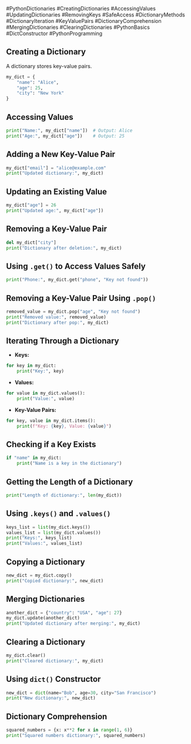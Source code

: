 #PythonDictionaries #CreatingDictionaries #AccessingValues #UpdatingDictionaries #RemovingKeys #SafeAccess #DictionaryMethods #DictionaryIteration #KeyValuePairs #DictionaryComprehension #MergingDictionaries #ClearingDictionaries #PythonBasics #DictConstructor #PythonProgramming

## Creating a Dictionary

A dictionary stores key-value pairs.

```python
my_dict = {
    "name": "Alice",
    "age": 25,
    "city": "New York"
}
```

## Accessing Values

```python
print("Name:", my_dict["name"])  # Output: Alice
print("Age:", my_dict["age"])    # Output: 25
```

## Adding a New Key-Value Pair

```python
my_dict["email"] = "alice@example.com"
print("Updated dictionary:", my_dict)
```

## Updating an Existing Value

```python
my_dict["age"] = 26
print("Updated age:", my_dict["age"])
```

## Removing a Key-Value Pair

```python
del my_dict["city"]
print("Dictionary after deletion:", my_dict)
```

## Using `.get()` to Access Values Safely

```python
print("Phone:", my_dict.get("phone", "Key not found"))
```

## Removing a Key-Value Pair Using `.pop()`

```python
removed_value = my_dict.pop("age", "Key not found")
print("Removed value:", removed_value)
print("Dictionary after pop:", my_dict)
```

## Iterating Through a Dictionary

- **Keys:**

```python
for key in my_dict:
    print("Key:", key)
```

- **Values:**

```python
for value in my_dict.values():
    print("Value:", value)
```

- **Key-Value Pairs:**

```python
for key, value in my_dict.items():
    print(f"Key: {key}, Value: {value}")
```

## Checking if a Key Exists

```python
if "name" in my_dict:
    print("Name is a key in the dictionary")
```

## Getting the Length of a Dictionary

```python
print("Length of dictionary:", len(my_dict))
```

## Using `.keys()` and `.values()`

```python
keys_list = list(my_dict.keys())
values_list = list(my_dict.values())
print("Keys:", keys_list)
print("Values:", values_list)
```

## Copying a Dictionary

```python
new_dict = my_dict.copy()
print("Copied dictionary:", new_dict)
```

## Merging Dictionaries

```python
another_dict = {"country": "USA", "age": 27}
my_dict.update(another_dict)
print("Updated dictionary after merging:", my_dict)
```

## Clearing a Dictionary

```python
my_dict.clear()
print("Cleared dictionary:", my_dict)
```

## Using `dict()` Constructor

```python
new_dict = dict(name="Bob", age=30, city="San Francisco")
print("New dictionary:", new_dict)
```

## Dictionary Comprehension

```python
squared_numbers = {x: x**2 for x in range(1, 6)}
print("Squared numbers dictionary:", squared_numbers)
```